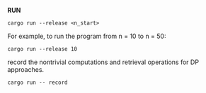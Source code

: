 **RUN**

```
cargo run --release <n_start>
```

For example, to run the program from n = 10 to n = 50:

```
cargo run --release 10
```

record the nontrivial computations and retrieval operations for DP approaches.

```
cargo run -- record
```
